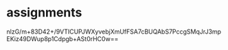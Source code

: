 # assignments

nlzG/m+83D42+/9VTICUPJWXyvebjXmUfFSA7cBUQAbS7PccgSMqJrJ3mpEKiz49DWup8p1Cdpgb+ASt0rHC0w==
